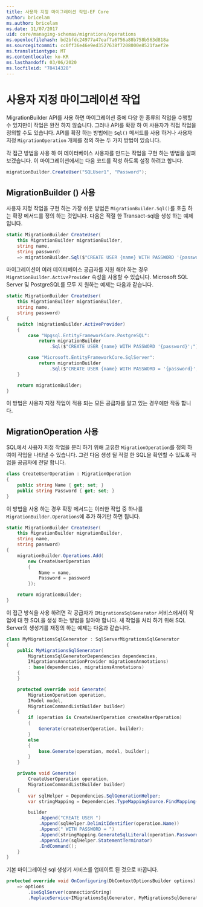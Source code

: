 ```yaml
---
title: 사용자 지정 마이그레이션 작업-EF Core
author: bricelam
ms.author: bricelam
ms.date: 11/07/2017
uid: core/managing-schemas/migrations/operations
ms.openlocfilehash: bd2bfdc24977a47eaf7a6756a88b758b563d818a
ms.sourcegitcommit: cc0ff36e46e9ed3527638f7208000e8521faef2e
ms.translationtype: MT
ms.contentlocale: ko-KR
ms.lasthandoff: 03/06/2020
ms.locfileid: "78414328"
---
```

# <a name="custom-migrations-operations"></a>사용자 지정 마이그레이션 작업

MigrationBuilder API를 사용 하면 마이그레이션 중에 다양 한 종류의 작업을 수행할 수 있지만이 작업은 완전 하지 않습니다. 그러나 API를 확장 하 여 사용자가 직접 작업을 정의할 수도 있습니다. API를 확장 하는 방법에는 `Sql()` 메서드를 사용 하거나 사용자 지정 `MigrationOperation` 개체를 정의 하는 두 가지 방법이 있습니다.

각 접근 방법을 사용 하 여 데이터베이스 사용자를 만드는 작업을 구현 하는 방법을 살펴보겠습니다. 이 마이그레이션에서는 다음 코드를 작성 하도록 설정 하려고 합니다.

``` csharp
migrationBuilder.CreateUser("SQLUser1", "Password");
```

## <a name="using-migrationbuildersql"></a>MigrationBuilder () 사용

사용자 지정 작업을 구현 하는 가장 쉬운 방법은 `MigrationBuilder.Sql()`를 호출 하는 확장 메서드를 정의 하는 것입니다. 다음은 적절 한 Transact-sql을 생성 하는 예제입니다.

``` csharp
static MigrationBuilder CreateUser(
    this MigrationBuilder migrationBuilder,
    string name,
    string password)
    => migrationBuilder.Sql($"CREATE USER {name} WITH PASSWORD '{password}';");
```

마이그레이션이 여러 데이터베이스 공급자를 지원 해야 하는 경우 `MigrationBuilder.ActiveProvider` 속성을 사용할 수 있습니다. Microsoft SQL Server 및 PostgreSQL를 모두 지 원하는 예제는 다음과 같습니다.

``` csharp
static MigrationBuilder CreateUser(
    this MigrationBuilder migrationBuilder,
    string name,
    string password)
{
    switch (migrationBuilder.ActiveProvider)
    {
        case "Npgsql.EntityFrameworkCore.PostgreSQL":
            return migrationBuilder
                .Sql($"CREATE USER {name} WITH PASSWORD '{password}';");

        case "Microsoft.EntityFrameworkCore.SqlServer":
            return migrationBuilder
                .Sql($"CREATE USER {name} WITH PASSWORD = '{password}';");
    }

    return migrationBuilder;
}
```

이 방법은 사용자 지정 작업이 적용 되는 모든 공급자를 알고 있는 경우에만 작동 합니다.

## <a name="using-a-migrationoperation"></a>MigrationOperation 사용

SQL에서 사용자 지정 작업을 분리 하기 위해 고유한 `MigrationOperation`를 정의 하 여이 작업을 나타낼 수 있습니다. 그런 다음 생성 될 적절 한 SQL을 확인할 수 있도록 작업을 공급자에 전달 합니다.

``` csharp
class CreateUserOperation : MigrationOperation
{
    public string Name { get; set; }
    public string Password { get; set; }
}
```

이 방법을 사용 하는 경우 확장 메서드는 이러한 작업 중 하나를 `MigrationBuilder.Operations`에 추가 하기만 하면 됩니다.

``` csharp
static MigrationBuilder CreateUser(
    this MigrationBuilder migrationBuilder,
    string name,
    string password)
{
    migrationBuilder.Operations.Add(
        new CreateUserOperation
        {
            Name = name,
            Password = password
        });

    return migrationBuilder;
}
```

이 접근 방식을 사용 하려면 각 공급자가 `IMigrationsSqlGenerator` 서비스에서이 작업에 대 한 SQL을 생성 하는 방법을 알아야 합니다. 새 작업을 처리 하기 위해 SQL Server의 생성기를 재정의 하는 예제는 다음과 같습니다.

``` csharp
class MyMigrationsSqlGenerator : SqlServerMigrationsSqlGenerator
{
    public MyMigrationsSqlGenerator(
        MigrationsSqlGeneratorDependencies dependencies,
        IMigrationsAnnotationProvider migrationsAnnotations)
        : base(dependencies, migrationsAnnotations)
    {
    }

    protected override void Generate(
        MigrationOperation operation,
        IModel model,
        MigrationCommandListBuilder builder)
    {
        if (operation is CreateUserOperation createUserOperation)
        {
            Generate(createUserOperation, builder);
        }
        else
        {
            base.Generate(operation, model, builder);
        }
    }

    private void Generate(
        CreateUserOperation operation,
        MigrationCommandListBuilder builder)
    {
        var sqlHelper = Dependencies.SqlGenerationHelper;
        var stringMapping = Dependencies.TypeMappingSource.FindMapping(typeof(string));

        builder
            .Append("CREATE USER ")
            .Append(sqlHelper.DelimitIdentifier(operation.Name))
            .Append(" WITH PASSWORD = ")
            .Append(stringMapping.GenerateSqlLiteral(operation.Password))
            .AppendLine(sqlHelper.StatementTerminator)
            .EndCommand();
    }
}
```

기본 마이그레이션 sql 생성기 서비스를 업데이트 된 것으로 바꿉니다.

``` csharp
protected override void OnConfiguring(DbContextOptionsBuilder options)
    => options
        .UseSqlServer(connectionString)
        .ReplaceService<IMigrationsSqlGenerator, MyMigrationsSqlGenerator>();
```
